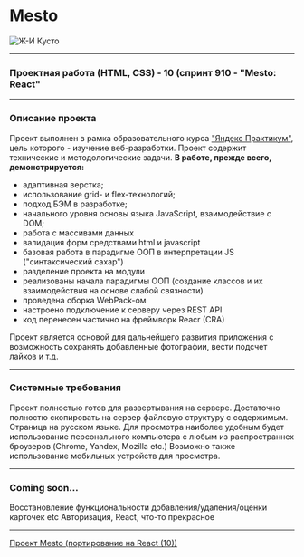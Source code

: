 # Mesto
<image src="./src/images/JIKusto.jpg" alt="Ж-И Кусто">

***
### Проектная работа (HTML, CSS) -  10 (спринт 910 - "Mesto: React"
***
### Описание проекта
Проект выполнен в рамка образовательного курса ["Яндекс Практикум"](https://practicum.yandex.ru "ЯП"), цель которого - изучение веб-разработки.
Проект содержит технические и методологические задачи.
__В работе, прежде всего, демонстрируется:__
 * адаптивная верстка;
 * использование grid- и flex-технологий;
 * подход БЭМ в разработке;
 * начального уровня основы языка JavaScript, взаимодействие с DOM;
 * работа с массивами данных
 * валидация форм средствами html и javascript
 * базовая работа в парадигме ООП в интерпретации JS ("синтаксический сахар")
 * разделение проекта на модули
 * реализованы начала парадигмы ООП (создание классов и их взаимодействия на основе слабой связности)
 * проведена сборка WebPack-ом
 * настроено подключение к серверу через REST API
 * код перенесен частично на фреймворк Reacr (CRA)

Проект является основой для дальнейшего развития приложения с возможность сохранять добавленные фотографии, вести подсчет лайков и т.д.
***
### Системные требования
Проект полностью готов для развертывания на сервере. Достаточно полностю скопировать на сервер файловую структуру с содержимым.
Страница на русском языке. Для просмотра наиболее удобным будет использование персонального компьютера с любым из распространнех броузеров (Chrome, Yandex, Mozilla etc.)
Возможно также использование мобильных устройств для просмотра.
***
### Coming soon...
Восстановление функциональности добавления/удаления/оценки карточек etc
Авторизация, React, что-то прекрасное
***
[Проект Mesto (портирование на React (10))](https://alexanderbulatov.github.io/mesto-react/)
